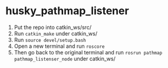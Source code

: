 # husky_pathmap_listener
1. Put the repo into catkin_ws/src/
2. Run `catkin_make` under catkin_ws/
3. Run `source devel/setup.bash`
4. Open a new terminal and run `roscore`
5. Then go back to the original terminal and run `rosrun pathmap pathmap_listenser_node` under catkin_ws/
